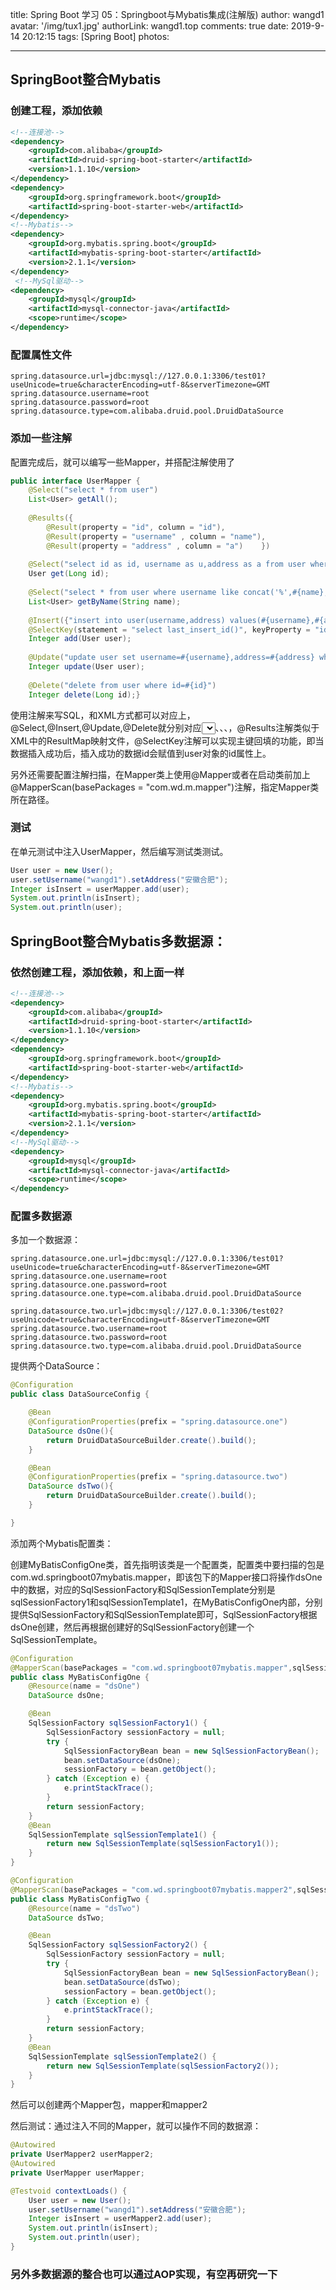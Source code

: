 title: Spring Boot 学习 05：Springboot与Mybatis集成(注解版)
author: wangd1
avatar: '/img/tux1.jpg'
authorLink: wangd1.top
comments: true
date: 2019-9-14 20:12:15
tags: [Spring Boot]
photos:

---

## SpringBoot整合Mybatis

### 创建工程，添加依赖

```xml
<!--连接池-->
<dependency>
    <groupId>com.alibaba</groupId>
    <artifactId>druid-spring-boot-starter</artifactId>
    <version>1.1.10</version>
</dependency>
<dependency>
    <groupId>org.springframework.boot</groupId>
    <artifactId>spring-boot-starter-web</artifactId>
</dependency>
<!--Mybatis-->
<dependency>
    <groupId>org.mybatis.spring.boot</groupId>
    <artifactId>mybatis-spring-boot-starter</artifactId>
    <version>2.1.1</version>
</dependency>
 <!--MySql驱动-->
<dependency>
    <groupId>mysql</groupId>
    <artifactId>mysql-connector-java</artifactId>
    <scope>runtime</scope>
</dependency>
```

<!--more-->

### 配置属性文件

```properties
spring.datasource.url=jdbc:mysql://127.0.0.1:3306/test01?useUnicode=true&characterEncoding=utf-8&serverTimezone=GMT
spring.datasource.username=root
spring.datasource.password=root
spring.datasource.type=com.alibaba.druid.pool.DruidDataSource
```

### 添加一些注解

配置完成后，就可以编写一些Mapper，并搭配注解使用了

```java
public interface UserMapper {    
    @Select("select * from user")    
    List<User> getAll();   
    
    @Results({            
        @Result(property = "id", column = "id"),            
        @Result(property = "username" , column = "name"),            
        @Result(property = "address" , column = "a")    })    
    
    @Select("select id as id, username as u,address as a from user where id=#{id}")    
    User get(Long id);    
    
    @Select("select * from user where username like concat('%',#{name},'%')")    
    List<User> getByName(String name);   
    
    @Insert({"insert into user(username,address) values(#{username},#{address})"})   
    @SelectKey(statement = "select last_insert_id()", keyProperty = "id", before = false, resultType = Long.class)    
    Integer add(User user);    
    
    @Update("update user set username=#{username},address=#{address} where id=#{id}")    
    Integer update(User user);    
    
    @Delete("delete from user where id=#{id}")    
    Integer delete(Long id);}
```

使用注解来写SQL，和XML方式都可以对应上，@Select,@Insert,@Update,@Delete就分别对应<select></select>、<insert></insert>、<update></update>、<delete></delete>，@Results注解类似于XML中的ResultMap映射文件，@SelectKey注解可以实现主键回填的功能，即当数据插入成功后，插入成功的数据id会赋值到user对象的id属性上。

另外还需要配置注解扫描，在Mapper类上使用@Mapper或者在启动类前加上@MapperScan(basePackages = "com.wd.m.mapper")注解，指定Mapper类所在路径。

### 测试

在单元测试中注入UserMapper，然后编写测试类测试。

```java
User user = new User();
user.setUsername("wangd1").setAddress("安徽合肥");
Integer isInsert = userMapper.add(user);
System.out.println(isInsert);
System.out.println(user);
```



## SpringBoot整合Mybatis多数据源：

### 依然创建工程，添加依赖，和上面一样

```xml
<!--连接池-->
<dependency>
    <groupId>com.alibaba</groupId>
    <artifactId>druid-spring-boot-starter</artifactId>
    <version>1.1.10</version>
</dependency>
<dependency>
    <groupId>org.springframework.boot</groupId>
    <artifactId>spring-boot-starter-web</artifactId>
</dependency>
<!--Mybatis-->
<dependency>
    <groupId>org.mybatis.spring.boot</groupId>
    <artifactId>mybatis-spring-boot-starter</artifactId>
    <version>2.1.1</version>
</dependency>
<!--MySql驱动-->
<dependency>
    <groupId>mysql</groupId>
    <artifactId>mysql-connector-java</artifactId>
    <scope>runtime</scope>
</dependency>
```

### 配置多数据源

多加一个数据源：

```properties
spring.datasource.one.url=jdbc:mysql://127.0.0.1:3306/test01?useUnicode=true&characterEncoding=utf-8&serverTimezone=GMT
spring.datasource.one.username=root
spring.datasource.one.password=root
spring.datasource.one.type=com.alibaba.druid.pool.DruidDataSource

spring.datasource.two.url=jdbc:mysql://127.0.0.1:3306/test02?useUnicode=true&characterEncoding=utf-8&serverTimezone=GMT
spring.datasource.two.username=root
spring.datasource.two.password=root
spring.datasource.two.type=com.alibaba.druid.pool.DruidDataSource

```

提供两个DataSource：

```java
@Configuration
public class DataSourceConfig {

    @Bean
    @ConfigurationProperties(prefix = "spring.datasource.one")
    DataSource dsOne(){
        return DruidDataSourceBuilder.create().build();
    }

    @Bean
    @ConfigurationProperties(prefix = "spring.datasource.two")
    DataSource dsTwo(){
        return DruidDataSourceBuilder.create().build();
    }

}
```

添加两个Mybatis配置类：

创建MyBatisConfigOne类，首先指明该类是一个配置类，配置类中要扫描的包是com.wd.springboot07mybatis.mapper，即该包下的Mapper接口将操作dsOne中的数据，对应的SqlSessionFactory和SqlSessionTemplate分别是sqlSessionFactory1和sqlSessionTemplate1，在MyBatisConfigOne内部，分别提供SqlSessionFactory和SqlSessionTemplate即可，SqlSessionFactory根据dsOne创建，然后再根据创建好的SqlSessionFactory创建一个SqlSessionTemplate。

```java
@Configuration
@MapperScan(basePackages = "com.wd.springboot07mybatis.mapper",sqlSessionFactoryRef = "sqlSessionFactory1",sqlSessionTemplateRef = "sqlSessionTemplate1")
public class MyBatisConfigOne {
    @Resource(name = "dsOne")
    DataSource dsOne;

    @Bean
    SqlSessionFactory sqlSessionFactory1() {
        SqlSessionFactory sessionFactory = null;
        try {
            SqlSessionFactoryBean bean = new SqlSessionFactoryBean();
            bean.setDataSource(dsOne);
            sessionFactory = bean.getObject();
        } catch (Exception e) {
            e.printStackTrace();
        }
        return sessionFactory;
    }
    @Bean
    SqlSessionTemplate sqlSessionTemplate1() {
        return new SqlSessionTemplate(sqlSessionFactory1());
    }
}
```

```java
@Configuration
@MapperScan(basePackages = "com.wd.springboot07mybatis.mapper2",sqlSessionFactoryRef = "sqlSessionFactory2",sqlSessionTemplateRef = "sqlSessionTemplate2")
public class MyBatisConfigTwo {
    @Resource(name = "dsTwo")
    DataSource dsTwo;

    @Bean
    SqlSessionFactory sqlSessionFactory2() {
        SqlSessionFactory sessionFactory = null;
        try {
            SqlSessionFactoryBean bean = new SqlSessionFactoryBean();
            bean.setDataSource(dsTwo);
            sessionFactory = bean.getObject();
        } catch (Exception e) {
            e.printStackTrace();
        }
        return sessionFactory;
    }
    @Bean
    SqlSessionTemplate sqlSessionTemplate2() {
        return new SqlSessionTemplate(sqlSessionFactory2());
    }
}
```

然后可以创建两个Mapper包，mapper和mapper2

然后测试：通过注入不同的Mapper，就可以操作不同的数据源：

```java
@Autowired
private UserMapper2 userMapper2;
@Autowired
private UserMapper userMapper;

@Testvoid contextLoads() {   
    User user = new User();    
    user.setUsername("wangd1").setAddress("安徽合肥");    
    Integer isInsert = userMapper2.add(user);    
    System.out.println(isInsert);    
    System.out.println(user);    
}
```

### 另外多数据源的整合也可以通过AOP实现，有空再研究一下














